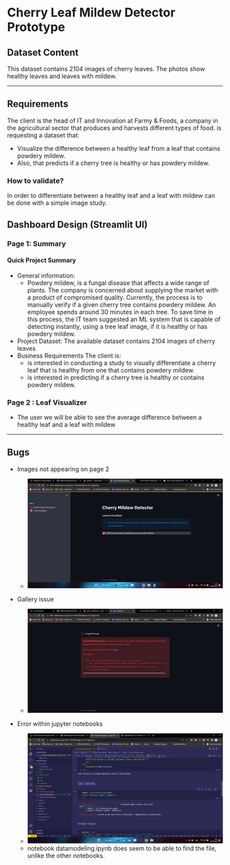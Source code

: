 # Cherry Leaf Mildew Detector Prototype

## Dataset Content
This dataset contains 2104 images of cherry leaves. The photos show healthy leaves and leaves with mildew.
<hr>

## Requirements
The client is the head of IT and Innovation at Farmy & Foods, a company in the agricultural sector that produces and harvests different types of food. is requesting a dataset that:
* Visualize the difference between a healthy leaf from a leaf that contains powdery mildew.
* Also, that predicts if a cherry tree is healthy or has powdery mildew.
### How to validate?
In order to differentiate between a healthy leaf and a leaf with mildew can be done with a simple image study.

## Dashboard Design (Streamlit UI)
### Page 1: Summary
#### Quick Project Summary
* General information:
  * Powdery mildew, is a fungal disease that affects a wide range of plants.
The company is concerned about supplying the market with a product of compromised quality.
Currently, the process is to manually verify if a given cherry tree contains powdery mildew. An employee spends around 30 minutes in each tree. To save time in this process, the IT team suggested an ML system that is capable of detecting instantly, using a tree leaf image, if it is healthy or has powdery mildew.
* Project Dataset:
The available dataset contains 2104 images of cherry leaves
* Business Requirements
The client is:
  * is interested in conducting a study to visually differentiate a cherry leaf that is healthy from one that contains powdery mildew.
  * is interested in predicting if a cherry tree is healthy or contains powdery mildew.
### Page 2 : Leaf Visualizer
 * The user we will be able to see the average difference between a healthy leaf and a leaf with mildew

<hr>

## Bugs
* Images not appearing on page 2
  * ![](/screenshots/Screenshot(132).png)

* Gallery issue
  * ![](/screenshots/Screenshot_20221208_011903.png)  
* Error within jupyter notebooks
  * ![](/screenshots/Screenshot(131).png)
  * notebook datamodeling.ipynb does seem to be able to find the file, unlike the other notebooks.
